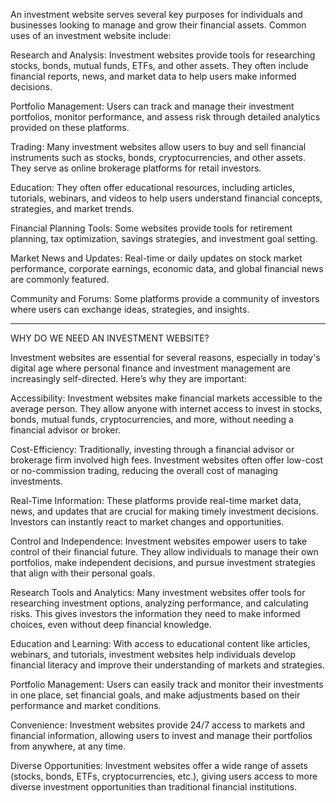 An investment website serves several key purposes for individuals and businesses looking to manage and grow their financial assets. Common uses of an investment website include:

Research and Analysis: Investment websites provide tools for researching stocks, bonds, mutual funds, ETFs, and other assets. They often include financial reports, news, and market data to help users make informed decisions.

Portfolio Management: Users can track and manage their investment portfolios, monitor performance, and assess risk through detailed analytics provided on these platforms.

Trading: Many investment websites allow users to buy and sell financial instruments such as stocks, bonds, cryptocurrencies, and other assets. They serve as online brokerage platforms for retail investors.

Education: They often offer educational resources, including articles, tutorials, webinars, and videos to help users understand financial concepts, strategies, and market trends.

Financial Planning Tools: Some websites provide tools for retirement planning, tax optimization, savings strategies, and investment goal setting.

Market News and Updates: Real-time or daily updates on stock market performance, corporate earnings, economic data, and global financial news are commonly featured.

Community and Forums: Some platforms provide a community of investors where users can exchange ideas, strategies, and insights.

***********************************************************

WHY DO WE NEED AN INVESTMENT WEBSITE?

Investment websites are essential for several reasons, especially in today's digital age where personal finance and investment management are increasingly self-directed. Here’s why they are important:

Accessibility: Investment websites make financial markets accessible to the average person. They allow anyone with internet access to invest in stocks, bonds, mutual funds, cryptocurrencies, and more, without needing a financial advisor or broker.

Cost-Efficiency: Traditionally, investing through a financial advisor or brokerage firm involved high fees. Investment websites often offer low-cost or no-commission trading, reducing the overall cost of managing investments.

Real-Time Information: These platforms provide real-time market data, news, and updates that are crucial for making timely investment decisions. Investors can instantly react to market changes and opportunities.

Control and Independence: Investment websites empower users to take control of their financial future. They allow individuals to manage their own portfolios, make independent decisions, and pursue investment strategies that align with their personal goals.

Research Tools and Analytics: Many investment websites offer tools for researching investment options, analyzing performance, and calculating risks. This gives investors the information they need to make informed choices, even without deep financial knowledge.

Education and Learning: With access to educational content like articles, webinars, and tutorials, investment websites help individuals develop financial literacy and improve their understanding of markets and strategies.

Portfolio Management: Users can easily track and monitor their investments in one place, set financial goals, and make adjustments based on their performance and market conditions.

Convenience: Investment websites provide 24/7 access to markets and financial information, allowing users to invest and manage their portfolios from anywhere, at any time.

Diverse Opportunities: Investment websites offer a wide range of assets (stocks, bonds, ETFs, cryptocurrencies, etc.), giving users access to more diverse investment opportunities than traditional financial institutions.
